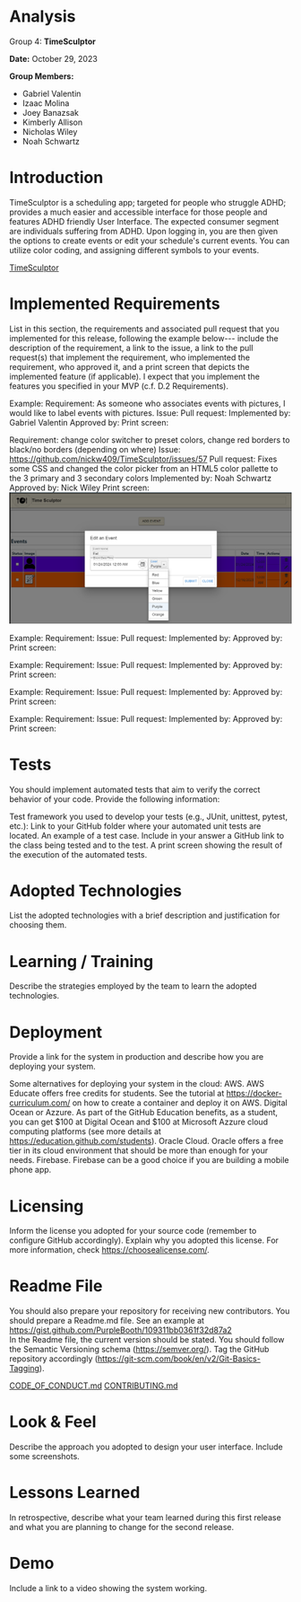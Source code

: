 # Analysis

Group 4: **TimeSculptor**

**Date:** October 29, 2023

**Group Members:**

- Gabriel Valentin
- Izaac Molina
- Joey Banazsak
- Kimberly Allison
- Nicholas Wiley
- Noah Schwartz

# Introduction
TimeSculptor is a scheduling app; targeted for people who struggle ADHD; provides a much easier and accessible interface for those people and features ADHD friendly User Interface. The expected consumer segment are individuals suffering from ADHD. Upon logging in, you are then given the options to create events or edit your schedule's current events. You can utilize color coding, and assigning different symbols to your events. 

[TimeSculptor](https://github.com/nickw409/TimeSculptor)

# Implemented Requirements

List in this section, the requirements and associated pull request that you implemented for this release, following the example below---
include the description of the requirement, a link to the issue, a link to the pull request(s) that implement the requirement, who implemented the requirement, 
who approved it, and a print screen that depicts the implemented feature (if applicable). I expect that you implement the features you specified in your MVP (c.f. D.2 Requirements).

Example:
Requirement: As someone who associates events with pictures, I would like to label events with pictures. 
Issue: <link to your GitHub issue>
Pull request: 
Implemented by: Gabriel Valentin
Approved by: 
Print screen: 

Requirement: change color switcher to preset colors, change red borders to black/no borders (depending on where) 
Issue: https://github.com/nickw409/TimeSculptor/issues/57
Pull request: Fixes some CSS and changed the color picker from an HTML5 color pallette to the 3 primary and 3 secondary colors 
Implemented by: Noah Schwartz
Approved by: Nick Wiley
Print screen: 
![Color Code](../assets/colorcode.png)

Example:
Requirement:
Issue: <link to your GitHub issue>
Pull request: 
Implemented by: 
Approved by: 
Print screen: 

Example:
Requirement:
Issue: <link to your GitHub issue>
Pull request: 
Implemented by: 
Approved by: 
Print screen: 

Example:
Requirement:
Issue: <link to your GitHub issue>
Pull request: 
Implemented by: 
Approved by: 
Print screen: 

Example:
Requirement:
Issue: <link to your GitHub issue>
Pull request: 
Implemented by: 
Approved by: 
Print screen: 

# Tests

You should implement automated tests that aim to verify the correct behavior of your code. Provide the following information:

Test framework you used to develop your tests (e.g., JUnit, unittest, pytest, etc.):
Link to your GitHub folder where your automated unit tests are located.
An example of a test case. Include in your answer a GitHub link to the class being tested and to the test.
A print screen showing the result of the execution of the automated tests. 

# Adopted Technologies

List the adopted technologies with a brief description and justification for choosing them.

# Learning / Training

Describe the strategies employed by the team to learn the adopted technologies. 

# Deployment

Provide a link for the system in production and describe how you are deploying your system. 

Some alternatives for deploying your system in the cloud: 
AWS. AWS Educate offers free credits for students. See the tutorial at https://docker-curriculum.com/ on how to create a container and deploy it on AWS. 
Digital Ocean or Azzure. As part of the GitHub Education benefits, as a student, you can get $100 at Digital Ocean and $100 at Microsoft Azzure cloud computing platforms (see more details at https://education.github.com/students).
Oracle Cloud. Oracle offers a free tier in its cloud environment that should be more than enough for your needs.
Firebase. Firebase can be a good choice if you are building a mobile phone app. 

# Licensing

Inform the license you adopted for your source code (remember to configure GitHub accordingly). Explain why you adopted this license. For more information, check https://choosealicense.com/.

# Readme File

You should also prepare your repository for receiving new contributors. You should prepare a Readme.md file. See an example at https://gist.github.com/PurpleBooth/109311bb0361f32d87a2   
In the Readme file, the current version should be stated. You should follow the Semantic Versioning schema (https://semver.org/). Tag the GitHub repository accordingly (https://git-scm.com/book/en/v2/Git-Basics-Tagging). 

[CODE_OF_CONDUCT.md](https://github.com/nickw409/TimeSculptor/blob/main/CODE_OF_CONDUCT.md)
[CONTRIBUTING.md](https://github.com/nickw409/TimeSculptor/blob/main/CONTRIBUTING.md)

# Look & Feel

Describe the approach you adopted to design your user interface. Include some screenshots.

# Lessons Learned

In retrospective, describe what your team learned during this first release and what you are planning to change for the second release. 

# Demo

Include a link to a video showing the system working.
